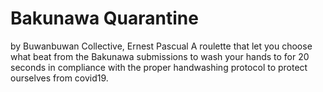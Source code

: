 # Bakunawa Quarantine
by Buwanbuwan Collective, Ernest Pascual
A roulette that let you choose what beat from the Bakunawa submissions to wash your hands to for 20 seconds in compliance with the proper handwashing protocol to protect ourselves from covid19.

